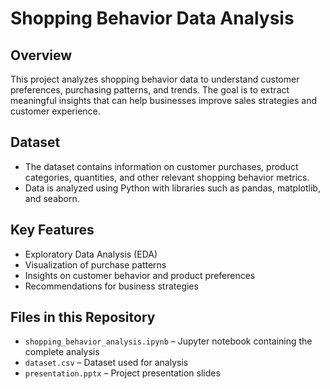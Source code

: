 # Shopping Behavior Data Analysis

## Overview
This project analyzes shopping behavior data to understand customer preferences, purchasing patterns, and trends. The goal is to extract meaningful insights that can help businesses improve sales strategies and customer experience.

## Dataset
- The dataset contains information on customer purchases, product categories, quantities, and other relevant shopping behavior metrics.
- Data is analyzed using Python with libraries such as pandas, matplotlib, and seaborn.

## Key Features
- Exploratory Data Analysis (EDA)
- Visualization of purchase patterns
- Insights on customer behavior and product preferences
- Recommendations for business strategies

## Files in this Repository
- `shopping_behavior_analysis.ipynb` – Jupyter notebook containing the complete analysis  
- `dataset.csv` – Dataset used for analysis  
- `presentation.pptx` – Project presentation slides  


